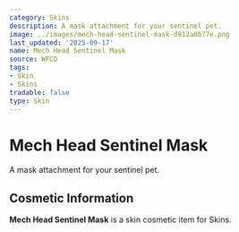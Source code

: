 ```yaml
---
category: Skins
description: A mask attachment for your sentinel pet.
image: ../images/mech-head-sentinel-mask-d912a0b77e.png
last_updated: '2025-09-17'
name: Mech Head Sentinel Mask
source: WFCD
tags:
- Skin
- Skins
tradable: false
type: Skin
---
```


# Mech Head Sentinel Mask

A mask attachment for your sentinel pet.

## Cosmetic Information

**Mech Head Sentinel Mask** is a skin cosmetic item for Skins.


